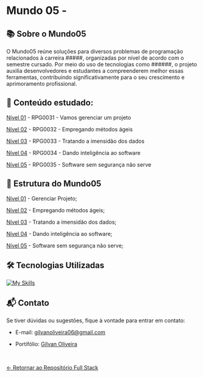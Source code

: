 # Mundo 05 - #########

## 📚 Sobre o Mundo05

O Mundo05 reúne soluções para diversos problemas de programação relacionados à carreira #####, organizadas por nível de acordo com o semestre cursado. Por meio do uso de tecnologias como ######, o projeto auxilia desenvolvedores e estudantes a compreenderem melhor essas ferramentas, contribuindo significativamente para o seu crescimento e aprimoramento profissional.

## 📖 Conteúdo estudado:

[Nível 01](https://github.com/GilvanPOliveira/FullStack/tree/main/Mundo05/gerenciarProjeto) - RPG0031 - Vamos gerenciar um projeto

[Nível 02](https://github.com/GilvanPOliveira/FullStack/tree/main/Mundo05/metodosAgeis) - RPG0032 - Empregando métodos ágeis

[Nível 03](https://github.com/GilvanPOliveira/FullStack/tree/main/Mundo05/tratandoDados) - RPG0033 - Tratando a imensidão dos dados

[Nível 04](https://github.com/GilvanPOliveira/FullStack/tree/main/Mundo05/softwareInteligente) - RPG0034 - Dando inteligência ao software

[Nível 05](https://github.com/GilvanPOliveira/FullStack/tree/main/Mundo05/softwareSeguranca) - RPG0035 - Software sem segurança não serve

## 🚀 Estrutura do Mundo05

[Nível 01](https://github.com/GilvanPOliveira/FullStack/tree/main/Mundo05/gerenciarProjeto) - Gerenciar Projeto;

[Nível 02](https://github.com/GilvanPOliveira/FullStack/tree/main/Mundo05/metodosAgeis) - Empregando métodos ágeis;

[Nível 03](https://github.com/GilvanPOliveira/FullStack/tree/main/Mundo05/tratandoDados) - Tratando a imensidão dos dados;

[Nível 04](https://github.com/GilvanPOliveira/FullStack/tree/main/Mundo05/softwareInteligente) - Dando inteligência ao software;

[Nível 05](https://github.com/GilvanPOliveira/FullStack/tree/main/Mundo05/softwareSeguranca) - Software sem segurança não serve;
 
## 🛠 Tecnologias Utilizadas

[![My Skills](https://skillicons.dev/icons?i=vscode&perline=10)](https://github.com/GilvanPOliveira)


## 📬 Contato

Se tiver dúvidas ou sugestões, fique à vontade para entrar em contato:
- E-mail: gilvanoliveira06@gmail.com
- Portifólio: [Gilvan Oliveira](https://gilvanpoliveira.github.io/)

  <br>
  
[<- Retornar ao Repositório Full Stack](https://github.com/GilvanPOliveira/FullStack)
